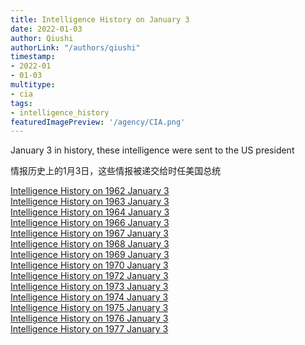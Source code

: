 ```yaml
---
title: Intelligence History on January 3
date: 2022-01-03
author: Qiushi 
authorLink: "/authors/qiushi"
timestamp: 
- 2022-01
- 01-03
multitype: 
- cia
tags: 
- intelligence_history
featuredImagePreview: '/agency/CIA.png'
---
```



January 3 in history, these intelligence were sent to the US president

情报历史上的1月3日，这些情报被递交给时任美国总统

<!--more-->







[Intelligence History on 1962 January 3](/dailybrief/1962-01-03)   
[Intelligence History on 1963 January 3](/dailybrief/1963-01-03)   
[Intelligence History on 1964 January 3](/dailybrief/1964-01-03)   
[Intelligence History on 1966 January 3](/dailybrief/1966-01-03)   
[Intelligence History on 1967 January 3](/dailybrief/1967-01-03)   
[Intelligence History on 1968 January 3](/dailybrief/1968-01-03)   
[Intelligence History on 1969 January 3](/dailybrief/1969-01-03)   
[Intelligence History on 1970 January 3](/dailybrief/1970-01-03)   
[Intelligence History on 1972 January 3](/dailybrief/1972-01-03)   
[Intelligence History on 1973 January 3](/dailybrief/1973-01-03)   
[Intelligence History on 1974 January 3](/dailybrief/1974-01-03)   
[Intelligence History on 1975 January 3](/dailybrief/1975-01-03)   
[Intelligence History on 1976 January 3](/dailybrief/1976-01-03)   
[Intelligence History on 1977 January 3](/dailybrief/1977-01-03)   

